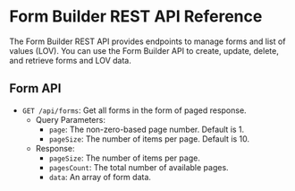 # Form Builder REST API Reference

The Form Builder REST API provides endpoints to manage forms and list of values (LOV).
You can use the Form Builder API to create, update, delete, and retrieve forms and LOV data.

## Form API
- `GET /api/forms`: Get all forms in the form of paged response.
    - Query Parameters:
        - `page`: The non-zero-based page number. Default is 1.
        - `pageSize`: The number of items per page. Default is 10.
    - Response:
        - `pageSize`: The number of items per page.
        - `pagesCount`: The total number of available pages.
        - `data`: An array of form data.
